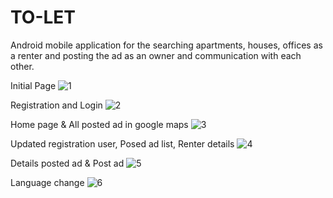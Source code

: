 # TO-LET
Android mobile application for the searching apartments, houses, offices as a renter and posting the ad as an owner and communication with each other.

Initial Page
![1](https://user-images.githubusercontent.com/26080779/46303114-caba3000-c5cc-11e8-863d-2e9742e7822d.jpg)

Registration and Login
![2](https://user-images.githubusercontent.com/26080779/46303117-cdb52080-c5cc-11e8-9a88-a3fca65e0b50.jpg)

Home page & All posted ad in google maps
![3](https://user-images.githubusercontent.com/26080779/46303125-cf7ee400-c5cc-11e8-9c82-d46307e03ba3.jpg)

Updated registration user, Posed ad list, Renter details
![4](https://user-images.githubusercontent.com/26080779/46303130-d1e13e00-c5cc-11e8-9436-68c04746a86f.jpg)

Details posted ad & Post ad
![5](https://user-images.githubusercontent.com/26080779/46303134-d4439800-c5cc-11e8-999b-675944a56de6.jpg)

Language change
![6](https://user-images.githubusercontent.com/26080779/46303224-17057000-c5cd-11e8-9e5a-ba4a0ab86d7e.jpg)
